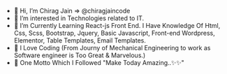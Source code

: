 - 👋 Hi, I’m Chirag Jain => @chiragjaincode
- 👀 I’m interested in Technologies related to IT.
- 🌱  I’m Currently Learning React-js Front End. I Have Knowledge Of Html, Css, Scss, Bootstrap, Jquery, Basic Javascript, Front-end Wordpress, Elementor, Table Templates, Email Templates.
- 👋 I Love Coding (From Journy of Mechanical Engineering to work as Software engineer is Too Great & Marvelous.)
- 🌱 One Motto Which I Followed "Make Today Amazing..✨✨"
<!---
chiragjaincode/chiragjaincode is a ✨ special ✨ repository because its `README.md` (this file) appears on your GitHub profile.
You can click the Preview link to take a look at your changes.
--->

